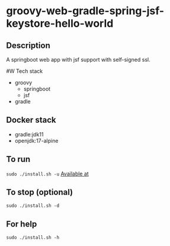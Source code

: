 # groovy-web-gradle-spring-jsf-keystore-hello-world

## Description
A springboot web app with jsf support with self-signed ssl.

#W Tech stack
- groovy
  - springboot
  - jsf
- gradle

## Docker stack
- gradle:jdk11
- openjdk:17-alpine

## To run
`sudo ./install.sh -u`
[Available at](https://localhost)

## To stop (optional)
`sudo ./install.sh -d`

## For help
`sudo ./install.sh -h`
